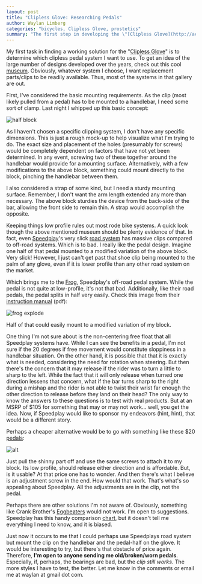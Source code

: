 ```yaml
---
layout: post
title: "Clipless Glove: Researching Pedals"
author: Waylan Limberg
categories: "bicycles, Clipless Glove, prostetics"
summary: "The first step in developing the \"[Clipless Glove](http://achinghead.com/archive/tag/clipless-glove/)\" is determining which clipless system I'm going to use. Everything else will then be built around that. Here's what I've found and considered so far. Any suggestions or donated parts would be most welcome."
---
```


My first task in finding a working solution for the "[Clipless Glove][]" is to determine which clipless pedal system I want to use. To get an idea of the large number of designs developed over the years, check out this cool [museum][]. Obviously, whatever system I choose, I want replacement parts/clips to be readily available. Thus, most of the systems in that gallery are out.

First, I've considered the basic mounting requirements. As the clip (most likely pulled from a pedal) has to be mounted to a handlebar, I need some sort of clamp. Last night I whipped up this basic concept:

![half block](http://media.achinghead.com/pics/half-block.png)

As I haven't chosen a specific clipping system, I don't have any specific dimensions. This is just a rough mock-up to help visualize what I'm trying to do. The exact size and placement of the holes (presumably for screws) would be completely dependent on factors that have not yet been determined. In any event, screwing two of these together around the handlebar would provide for a mounting surface. Alternatively, with a few modifications to the above block, something could mount directly to the block, pinching the handlebar between them.

I also considered a strap of some kind, but I need a sturdy mounting surface. Remember, I don't want the arm length extended any more than necessary. The above block sturdies the device from the back-side of the bar, allowing the front side to remain thin. A strap would accomplish the opposite.

Keeping things low profile rules out most rode bike systems. A quick look though the above mentioned museum should be plenty evidence of that. In fact, even [Speedplay][]'s very slick [road system][] has massive clips compared to off-road systems. Which is to bad. I really like the pedal design. Imagine one half of that pedal mounted to a modified variation of the above block. Very slick! However, I just can't get past that shoe clip being mounted to the palm of any glove, even if it is lower profile than any other road system on the market.

Which brings me to the [Frog][], Speedplay's off-road pedal system. While the pedal is not quite at low-profile, it's not that bad. Additionally, like their road pedals, the pedal splits in half very easily. Check this image from their [instruction manual][] (pdf):

![frog explode](http://media.achinghead.com/pics/frog-explode.png)

Half of that could easily mount to a modified variation of my block. 

One thing I'm not sure about is the non-centering free float that all Speedplay systems have. While I can see the benefits in a pedal, I'm not sure if the 20 degrees if free movement would constitute sloppiness in a handlebar situation. On the other hand, it is possible that that it is exactly what is needed, considering the need for rotation when steering. But then there's the concern that it may release if the rider was to turn a little to sharp to the left. While the fact that it will only release when turned one direction lessens that concern, what if the bar turns sharp to the right during a mishap and the rider is not able to twist their wrist far enough the other direction to release before they land on their head? The only way to know the answers to these questions is to test with real products. But at an MSRP of $105 for something that may or may not work... well, you get the idea. Now, if Speedplay would like to sponsor my endeavors (hint, hint), that would be a different story.

Perhaps a cheaper alternative would be to go with something like these $20 [pedals][]:

![alt](http://media.achinghead.com/pics/NS-pedal.jpg)

Just pull the shinny part off and use the same screws to attach it to my block. Its low profile, should release either direction and is affordable. But, is it usable? At that price one has to wonder. And then there's what I believe is an adjustment screw in the end. How would that work. That's what's so appealing about Speedplay. All the adjustments are in the clip, not the pedal. 

Perhaps there are other solutions I'm not aware of. Obviously, something like Crank Brother's [Eggbeaters][] would not work. I'm open to suggestions. Speedplay has this handy comparison [chart][], but it doesn't tell me everything I need to know, and it is biased.

Just now it occurs to me that I could perhaps use Speedplays road system but mount the clip on the handlebar and the pedal-half on the glove. It would be interesting to try, but there's that obstacle of price again. Therefore, **I'm open to anyone sending me old/broken/worn pedals**. Especially, if, perhaps, the bearings are bad, but the *clip still works*. The more styles I have to test, the better. Let me know in the comments or email me at waylan at gmail dot com.

[Clipless Glove]: http://achinghead.com/archive/75/clipless-glove-and-open-prosthetics-project/
[museum]: http://www.speedplay.com/index.cfm?fuseaction=pedalmuseum.intro
[Speedplay]: http://www.speedplay.com
[road system]: http://www.speedplay.com/index.cfm?fuseaction=home.lightaction
[frog]: http://www.speedplay.com/index.cfm?fuseaction=home.frog
[instruction manual]: http://www.speedplay.com/pubs/Frog_Instructions_10_06_06w.pdf
[pedals]: http://www.nashbar.com/profile.cfm?category=6000108&subcategory=60001078&brand=&sku=8863&storetype=&estoreid=&pagename=Shop%20by%20Subcat%3A%20ATB%20Clipless%20Pedals
[Eggbeaters]: http://www.crankbrothers.com/eggbeater.php
[chart]: http://speedplay.com/index.cfm?fuseaction=home.mtbcompare